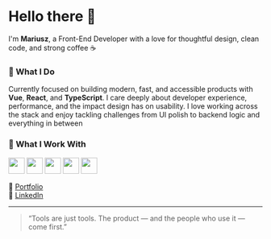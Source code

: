 # Hello there 👋  
I'm **Mariusz**, a Front-End Developer with a love for thoughtful design, clean code, and strong coffee ☕️ 



### 🚀 What I Do

Currently focused on building modern, fast, and accessible products with **Vue**, **React**, and **TypeScript**. I care deeply about developer experience, performance, and the impact design has on usability.
I love working across the stack and enjoy tackling challenges from UI polish to backend logic and everything in between


### 🔨 What I Work With

<p>
<img width="32px" src="https://raw.githubusercontent.com/rahulbanerjee26/githubAboutMeGenerator/main/icons/javascript.svg" />
<img width="32px" src="https://raw.githubusercontent.com/rahulbanerjee26/githubAboutMeGenerator/main/icons/typescript.svg" />
<img width="32px" src="https://raw.githubusercontent.com/rahulbanerjee26/githubAboutMeGenerator/main/icons/reactjs.svg" />
<img width="32px" src="https://raw.githubusercontent.com/rahulbanerjee26/githubAboutMeGenerator/main/icons/nodejs.svg" />
<img width="32px" src="https://raw.githubusercontent.com/rahulbanerjee26/githubAboutMeGenerator/main/icons/postgresql.svg" />
</p>



🔗 [Portfolio](https://www.mariuszgruszczynski.com/)  
💼 [LinkedIn](https://www.linkedin.com/in/mariuszgruszczynski/)


---

> “Tools are just tools. The product — and the people who use it — come first.”







